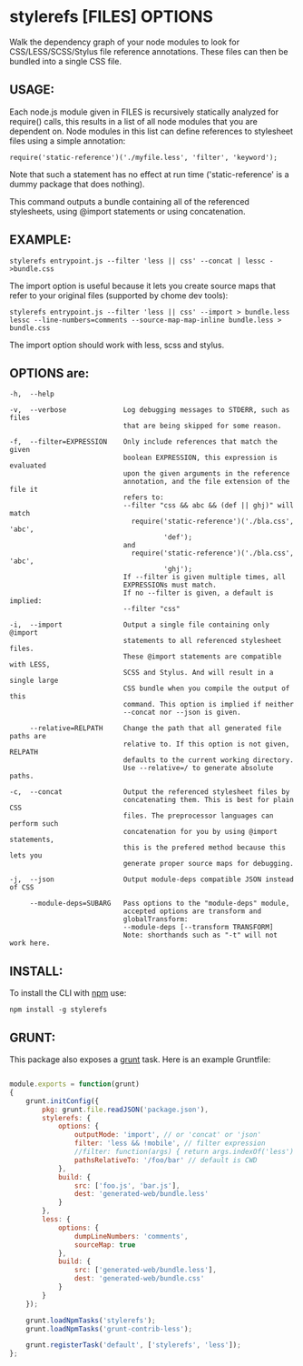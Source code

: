 stylerefs [FILES] OPTIONS
=========================

  Walk the dependency graph of your node modules to look for
  CSS/LESS/SCSS/Stylus file reference annotations. These files can then be
  bundled into a single CSS file.

USAGE:
------

Each node.js module given in FILES is recursively statically analyzed for
require() calls, this results in a list of all node modules that you are
dependent on. Node modules in this list can define references to stylesheet
files using a simple annotation:

    require('static-reference')('./myfile.less', 'filter', 'keyword');

Note that such a statement has no effect at run time ('static-reference' is a dummy
package that does nothing).

This command outputs a bundle containing all of the referenced stylesheets,
using @import statements or using concatenation.

EXAMPLE:
--------

    stylerefs entrypoint.js --filter 'less || css' --concat | lessc - >bundle.css

The import option is useful because it lets you create source maps that refer to 
your original files (supported by chome dev tools):

    stylerefs entrypoint.js --filter 'less || css' --import > bundle.less
    lessc --line-numbers=comments --source-map-map-inline bundle.less > bundle.css

The import option should work with less, scss and stylus. 

OPTIONS are:
------------
    -h,  --help
    
    -v,  --verbose              Log debugging messages to STDERR, such as files 
                                that are being skipped for some reason.
    
    -f,  --filter=EXPRESSION    Only include references that match the given
                                boolean EXPRESSION, this expression is evaluated
                                upon the given arguments in the reference 
                                annotation, and the file extension of the file it
                                refers to:
                                --filter "css && abc && (def || ghj)" will match
                                  require('static-reference')('./bla.css', 'abc', 
                                          'def');
                                and
                                  require('static-reference')('./bla.css', 'abc',
                                          'ghj');
                                If --filter is given multiple times, all
                                EXPRESSIONs must match.
                                If no --filter is given, a default is implied:
                                --filter "css"
    
    -i,  --import               Output a single file containing only @import
                                statements to all referenced stylesheet files.
                                These @import statements are compatible with LESS,
                                SCSS and Stylus. And will result in a single large
                                CSS bundle when you compile the output of this
                                command. This option is implied if neither
                                --concat nor --json is given.
    
         --relative=RELPATH     Change the path that all generated file paths are
                                relative to. If this option is not given, RELPATH
                                defaults to the current working directory.
                                Use --relative=/ to generate absolute paths.
    
    -c,  --concat               Output the referenced stylesheet files by
                                concatenating them. This is best for plain CSS
                                files. The preprocessor languages can perform such
                                concatenation for you by using @import statements,
                                this is the prefered method because this lets you
                                generate proper source maps for debugging.
    
    -j,  --json                 Output module-deps compatible JSON instead of CSS
    
         --module-deps=SUBARG   Pass options to the "module-deps" module,
                                accepted options are transform and
                                globalTransform:
                                --module-deps [--transform TRANSFORM]
                                Note: shorthands such as "-t" will not work here.

INSTALL:
--------
To install the CLI with [npm](http://npmjs.org) use:

    npm install -g stylerefs

GRUNT:
------
This package also exposes a [grunt](http://gruntjs.com/) task. Here is an example Gruntfile:

```javascript

module.exports = function(grunt)
{
    grunt.initConfig({
        pkg: grunt.file.readJSON('package.json'),
        stylerefs: {
            options: {
                outputMode: 'import', // or 'concat' or 'json'
                filter: 'less && !mobile', // filter expression
                //filter: function(args) { return args.indexOf('less') >= 0; },
                pathsRelativeTo: '/foo/bar' // default is CWD
            },
            build: {
                src: ['foo.js', 'bar.js'],
                dest: 'generated-web/bundle.less'
            }
        },
        less: {
            options: {
                dumpLineNumbers: 'comments',
                sourceMap: true
            },
            build: {
                src: ['generated-web/bundle.less'],
                dest: 'generated-web/bundle.css'
            }
        }
    });

    grunt.loadNpmTasks('stylerefs');
    grunt.loadNpmTasks('grunt-contrib-less');

    grunt.registerTask('default', ['stylerefs', 'less']);
};

```